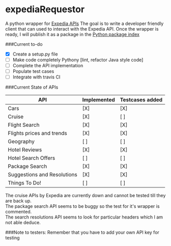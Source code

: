 # expediaRequestor
A python wrapper for [Expedia APIs](http://developer.expedia.com/directory)
The goal is to write a developer friendly client that can used to interact with the Expedia API. Once the wrapper is ready, I will publish it as a package in the [Python package index](https://pypi.python.org/pypi)

###Current to-do
- [X] Create a setup.py file
- [ ] Make code completely Pythony [lint, refactor Java style code]
- [ ] Complete the API implementation  
- [ ] Populate test cases  
- [ ] Integrate with travis CI  

###Current State of APIs

|API                         | Implemented | Testcases added |
|----------------------------|-------------|-----------------|
| Cars                       |   [X]       |   [X]           |
| Cruise                     |   [X]       |   [ ]           |
| Flight Search              |   [X]       |   [X]           |
| Flights prices and trends  |   [X]       |   [X]           |
| Geography                  |   [ ]       |   [ ]           |
| Hotel Reviews              |   [X]       |   [X]           |
| Hotel Search Offers        |   [ ]       |   [ ]           |
| Package Search             |   [X]       |   [X]           |
| Suggestions and Resolutions|   [X]       |   [X]           |
| Things To Do!              |   [ ]       |   [ ]           |

The cruise APIs by Expedia are currently down and cannot be tested till they are back up.  
The package search API seems to be buggy so the test for it's wrapper is commented.  
The search resolutions API seems to look for particular headers which I am not able deduce.  


###Note to testers:
Remember that you have to add your own API key for testing
